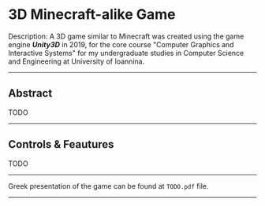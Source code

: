 # 3D Minecraft-alike Game
Description: A 3D game similar to Minecraft was created using the game engine ***Unity3D*** in 2019, for the core course "Computer Graphics and Interactive Systems" for my 
undergraduate studies in Computer Science and Engineering at University of Ioannina.

-------------------------------------------------------------------------------------------------------------------------------------------------------------------------

## Abstract
TODO

-------------------------------------------------------------------------------------------------------------------------------------------------------------------------

## Controls & Feautures
TODO

-------------------------------------------------------------------------------------------------------------------------------------------------------------------------

Greek presentation of the game can be found at `TODO.pdf` file. 

-------------------------------------------------------------------------------------------------------------------------------------------------------------------------
